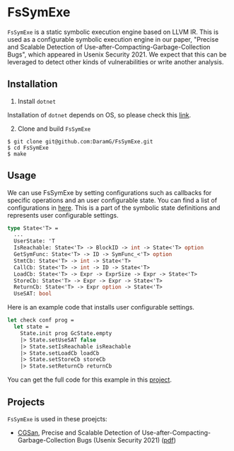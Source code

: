 # FsSymExe
`FsSymExe` is a static symbolic execution engine based on LLVM IR.
This is used as a configurable symbolic execution engine in our paper, "Precise and Scalable Detection of Use-after-Compacting-Garbage-Collection Bugs", which appeared in Usenix Security 2021.
We expect that this can be leveraged to detect other kinds of vulnerabilities or write another analysis.

## Installation
1. Install `dotnet`

Installation of `dotnet` depends on OS, so please check this [link](https://dotnet.microsoft.com/download/linux-package-manager/ubuntu18-04/sdk-current).


2. Clone and build `FsSymExe`
```
$ git clone git@github.com:DaramG/FsSymExe.git
$ cd FsSymExe
$ make
```

## Usage
We can use FsSymExe by setting configurations such as callbacks for specific operations and an user configurable state.
You can find a list of configurations in [here](src/SymExecutor/State.fs).
This is a part of the symbolic state definitions and represents user configurable settings.

```fsharp
type State<'T> =
  ...
  UserState: 'T
  IsReachable: State<'T> -> BlockID -> int -> State<'T> option
  GetSymFunc: State<'T> -> ID -> SymFunc_<'T> option
  StmtCb: State<'T> -> int -> State<'T>
  CallCb: State<'T> -> int -> ID -> State<'T>
  LoadCb: State<'T> -> Expr -> ExprSize -> Expr -> State<'T>
  StoreCb: State<'T> -> Expr -> Expr -> State<'T>
  ReturnCb: State<'T> -> Expr option -> State<'T>
  UseSAT: bool
```

Here is an example code that installs user configurable settings.

```fsharp
let check conf prog =
  let state =
    State.init prog GcState.empty
    |> State.setUseSAT false
    |> State.setIsReachable isReachable
    |> State.setLoadCb loadCb
    |> State.setStoreCb storeCb
    |> State.setReturnCb returnCb
```

You can get the full code for this example in this [project](https://github.com/DaramG/CGSan).

## Projects
`FsSymExe` is used in these proejcts:
- [CGSan](https://github.com/DaramG/CGSan), Precise and Scalable Detection of Use-after-Compacting-Garbage-Collection Bugs (Usenix Security 2021) ([pdf](https://www.usenix.org/system/files/sec21-han-hyungseok.pdf))
